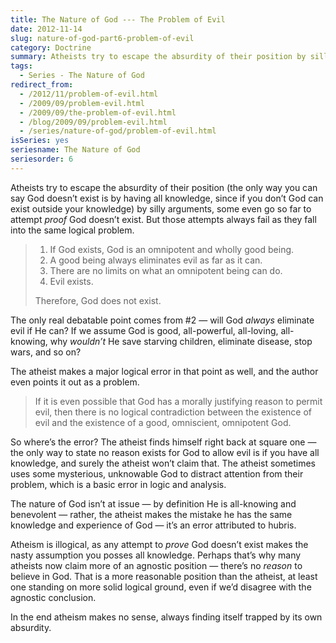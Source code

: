 ```yaml
---
title: The Nature of God --- The Problem of Evil
date: 2012-11-14
slug: nature-of-god-part6-problem-of-evil
category: Doctrine
summary: Atheists try to escape the absurdity of their position by silly arguments, some even go so far to attempt *proof* God doesn’t exist. But those attempts always fail as they fall into the same logical problem.
tags: 
  - Series - The Nature of God
redirect_from:
  - /2012/11/problem-of-evil.html
  - /2009/09/problem-evil.html
  - /2009/09/the-problem-of-evil.html
  - /blog/2009/09/problem-evil.html
  - /series/nature-of-god/problem-of-evil.html
isSeries: yes
seriesname: The Nature of God
seriesorder: 6
---
```





Atheists try to escape the absurdity of their position (the only way you
can say God doesn’t exist is by having all knowledge, since if you don’t
God can exist outside your knowledge) by silly arguments, some even go
so far to attempt *proof* God doesn’t exist. But those attempts always
fail as they fall into the same logical problem.

<blockquote cite="http://commonsenseatheism.com/?p=3115">
<ol>
<li>If God exists, God is an omnipotent and wholly good being.</li>
<li>A good being always eliminates evil as far as it can.</li>
<li>There are no limits on what an omnipotent being can do.</li>
<li>Evil exists.</li>
</ol>
<p>Therefore, God does not exist.</p>
</blockquote>

The only real debatable point comes from #2 — will God *always*
eliminate evil if He can? If we assume God is good, all-powerful,
all-loving, all-knowing, why *wouldn’t* He save starving children,
eliminate disease, stop wars, and so on?

The atheist makes a major logical error in that point as well, and the
author even points it out as a problem.

<blockquote cite="http://commonsenseatheism.com/?p=3115">
<p>If it is even possible that God has a morally justifying reason to permit evil, then there is no logical contradiction between the existence of evil and the existence of a good, omniscient, omnipotent God.</p>
</blockquote>

So where’s the error? The atheist finds himself right back at square one
— the only way to state no reason exists for God to allow evil is if you
have all knowledge, and surely the atheist won’t claim that. The atheist
sometimes uses some mysterious, unknowable God to distract attention
from their problem, which is a basic error in logic and analysis.

The nature of God isn’t at issue — by definition He is all-knowing and
benevolent — rather, the atheist makes the mistake he has the same
knowledge and experience of God — it’s an error attributed to hubris.

Atheism is illogical, as any
attempt to *prove* God doesn’t exist makes the nasty assumption you
posses all knowledge. Perhaps that’s why many atheists now claim more of
an agnostic position — there’s no *reason* to believe in God. That is a
more reasonable position than the atheist, at least one standing on more
solid logical ground, even if we’d disagree with the agnostic
conclusion.

In the end atheism makes no sense, always finding itself trapped by its
own absurdity.

